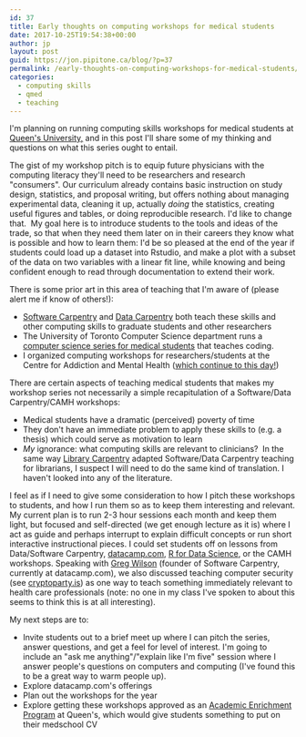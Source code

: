 ```yaml
---
id: 37
title: Early thoughts on computing workshops for medical students
date: 2017-10-25T19:54:38+00:00
author: jp
layout: post
guid: https://jon.pipitone.ca/blog/?p=37
permalink: /early-thoughts-on-computing-workshops-for-medical-students/
categories:
  - computing skills
  - qmed
  - teaching
---
```

I'm planning on running computing skills workshops for medical students at <a href="http://meds.queensu.ca/">Queen's University,</a> and in this post I'll share some of my thinking and questions on what this series ought to entail.

The gist of my workshop pitch is to equip future physicians with the computing literacy they'll need to be researchers and research "consumers". Our curriculum already contains basic instruction on study design, statistics, and proposal writing, but offers nothing about managing experimental data, cleaning it up, actually <em>doing</em> the statistics, creating useful figures and tables, or doing reproducible research. I'd like to change that.  My goal here is to introduce students to the tools and ideas of the trade, so that when they need them later on in their careers they know what is possible and how to learn them: I'd be so pleased at the end of the year if students could load up a dataset into Rstudio, and make a plot with a subset of the data on two variables with a linear fit line, while knowing and being confident enough to read through documentation to extend their work.

There is some prior art in this area of teaching that I'm aware of (please alert me if know of others!):
<ul>
 	<li><a href="https://software-carpentry.org/">Software Carpentry</a> and <a href="https://datacarpentry.org/">Data Carpentry</a> both teach these skills and other computing skills to graduate students and other researchers</li>
 	<li>The University of Toronto Computer Science department runs a <a href="http://c4m.cdf.toronto.edu/">computer science series for medical students</a> that teaches coding.</li>
 	<li>I organized computing workshops for researchers/students at the Centre for Addiction and Mental Health (<a href="https://camh-scwg.github.io/compucool-fall-2017/">which continue to this day!</a>)</li>
</ul>
There are certain aspects of teaching medical students that makes my workshop series not necessarily a simple recapitulation of a Software/Data Carpentry/CAMH workshops:
<ul>
 	<li>Medical students have a dramatic (perceived) poverty of time</li>
 	<li>They don't have an immediate problem to apply these skills to (e.g. a thesis) which could serve as motivation to learn</li>
 	<li><em>My </em>ignorance: what computing skills are relevant to clinicians?  In the same way <a href="https://librarycarpentry.github.io/">Library Carpentry</a> adapted Software/Data Carpentry teaching for librarians, I suspect I will need to do the same kind of translation. I haven't looked into any of the literature.</li>
</ul>
I feel as if I need to give some consideration to how I pitch these workshops to students, and how I run them so as to keep them interesting and relevant. My current plan is to run 2-3 hour sessions each month and keep them light, but focused and self-directed (we get enough lecture as it is) where I act as guide and perhaps interrupt to explain difficult concepts or run short interactive instructional pieces. I could set students off on lessons from Data/Software Carpentry, <a href="https://www.datacamp.com/">datacamp.com</a>, <a href="http://r4ds.had.co.nz/introduction.html">R for Data Science</a>, or the CAMH workshops. Speaking with <a href="https://third-bit.com">Greg Wilson</a> (founder of Software Carpentry, currently at datacamp.com), we also discussed teaching computer security (see <a href="https://www.cryptoparty.in/">cryptoparty.is</a>) as one way to teach something immediately relevant to health care professionals (note: no one in my class I've spoken to about this seems to think this is at all interesting).

My next steps are to:
<ul>
 	<li>Invite students out to a brief meet up where I can pitch the series, answer questions, and get a feel for level of interest. I'm going to include an "ask me anything"/"explain like I'm five" session where I answer people's questions on computers and computing (I've found this to be a great way to warm people up).</li>
 	<li>Explore datacamp.com's offerings</li>
 	<li>Plan out the workshops for the year</li>
 	<li>Explore getting these workshops approved as an <a href="https://meds.queensu.ca/central/community/aep:approval">Academic Enrichment Program</a> at Queen's, which would give students something to put on their medschool CV</li>
</ul>